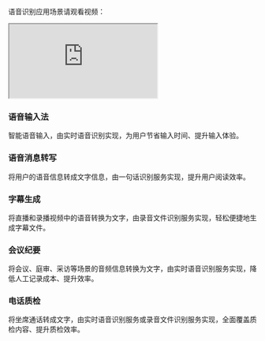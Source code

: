 语音识别应用场景请观看视频：
<div class="doc-video-mod"><iframe src="https://cloud.tencent.com/edu/learning/quick-play/1669-11997?source=gw.doc.media&withPoster=1&notip=1"></iframe></div>

### 语音输入法
智能语音输入，由实时语音识别实现，为用户节省输入时间、提升输入体验。

### 语音消息转写
将用户的语音信息转成文字信息，由一句话识别服务实现，提升用户阅读效率。

### 字幕生成
将直播和录播视频中的语音转换为文字，由录音文件识别服务实现，轻松便捷地生成字幕文件。

### 会议纪要
将会议、庭审、采访等场景的音频信息转换为文字，由实时语音识别服务实现，降低人工记录成本、提升效率。

### 电话质检
将坐席通话转成文字，由实时语音识别服务或录音文件识别服务实现，全面覆盖质检内容、提升质检效率。


